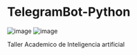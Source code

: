 # TelegramBot-Python

![image](https://user-images.githubusercontent.com/78248849/225188726-cb352686-6646-4243-881b-1bc6c13e6798.png)
![image](https://user-images.githubusercontent.com/78248849/225188739-68921cc7-09a8-4f01-85e4-594f8415b660.png)

Taller Academico de Inteligencia artificial
